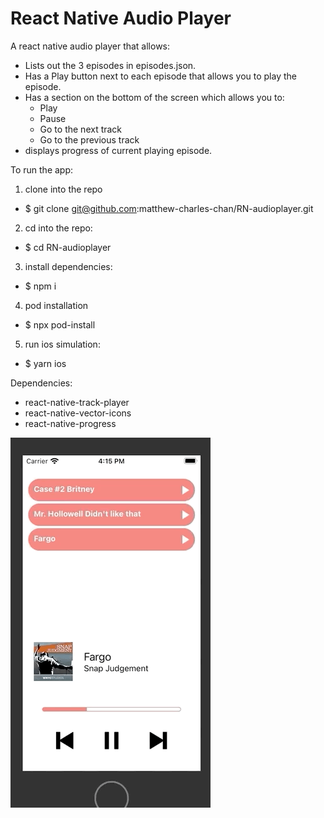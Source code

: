 # React Native Audio Player

A react native audio player that allows:

- Lists out the 3 episodes in episodes.json.
- Has a Play button next to each episode that allows you to play the episode.
- Has a section on the bottom of the screen which allows you to:
  - Play
  - Pause
  - Go to the next track
  - Go to the previous track
- displays progress of current playing episode.

To run the app:

1. clone into the repo

- \$ git clone git@github.com:matthew-charles-chan/RN-audioplayer.git

2. cd into the repo:

- \$ cd RN-audioplayer

3. install dependencies:

- \$ npm i

4. pod installation

- \$ npx pod-install

5. run ios simulation:

- \$ yarn ios

Dependencies:

- react-native-track-player
- react-native-vector-icons
- react-native-progress

![](RN-audio-player-test.gif)
